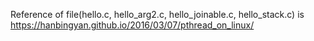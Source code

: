 Reference of file(hello.c, hello_arg2.c, hello_joinable.c, hello_stack.c) is https://hanbingyan.github.io/2016/03/07/pthread_on_linux/